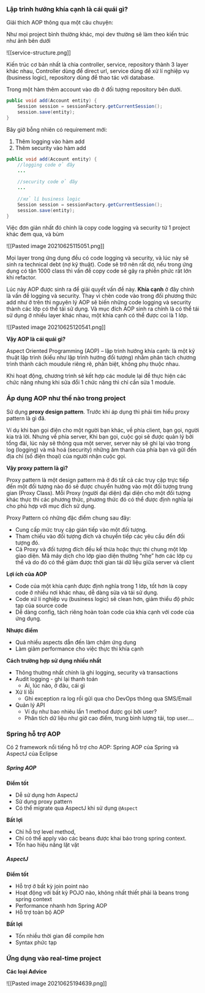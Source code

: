 ### Lập trình hướng khía cạnh là cái quái gì?
Giải thích AOP thông qua một câu chuyện:

Như mọi project bình thường khác, mọi dev thường sẽ làm theo kiến trúc như ảnh bên dưới

![[service-structure.png]]

Kiến trúc cơ bản nhất là chia controller, service, repository thành 3 layer khác nhau, Controller dùng để direct url, service dùng để xử lí nghiệp vụ (business logic), repository dùng để thao tác với database.

Trong một hàm thêm account vào db ở đối tượng repository bên dưới.
```java
public void add(Account entity) {
	Session session = sessionFactory.getCurrentSession();
	session.save(entity);
}
```

Bây giờ bỗng nhiên có requirement mới:
1. Thêm logging vào hàm add
2. Thêm security vào hàm add


```java
public void add(Account entity) {
	//logging code ở đây
	...
	
	//security code ở đây
	...
	
	//xử lí business logic
	Session session = sessionFactory.getCurrentSession();
	session.save(entity);
}
```

Việc đơn giản nhất đó chính là copy code logging và security từ 1 project khác đem qua, và bùm

![[Pasted image 20210625115051.png]]

Mọi layer trong ứng dụng đều có code logging và security, và lúc này sẽ sinh ra technical debt (nợ kỹ thuật). Code sẽ trở nên rất dơ, nếu trong ứng dụng có tận 1000 class thì vấn đề copy code sẽ gây ra phiền phức rất lớn khi refactor.

Lúc này AOP được sinh ra để giải quyết vấn đề này. **Khía cạnh** ở đây chính là vấn đề logging và security. Thay vì chèn code vào trong đối phương thức add như ở trên thì nguyên lý AOP sẽ biến những code logging và security thành các lớp có thể tái sử dụng. Và mục đích AOP sinh ra chính là có thể tái sử dụng ở nhiều layer khác nhau, một khía cạnh có thể được coi là 1 lớp.

![[Pasted image 20210625120541.png]]

**Vậy AOP là cái quái gì?**

Aspect Oriented Programming (AOP) – lập trình hướng khía cạnh: là một kỹ thuật lập trình (kiểu như lập trình hướng đối tượng) nhằm phân tách chương trình thành cách moudule riêng rẽ, phân biệt, không phụ thuộc nhau.

Khi hoạt động, chương trình sẽ kết hợp các module lại để thực hiện các chức năng nhưng khi sửa đổi 1 chức năng thì chỉ cần sửa 1 module.
### Áp dụng AOP như thế nào trong project
Sử dụng **proxy design pattern**. Trước khi áp dụng thì phải tìm hiểu proxy pattern là gì đã.

Ví dụ khi bạn gọi điện cho một người bạn khác, về phía client, bạn gọi, người kia trả lời. Nhưng về phía server, Khi bạn gọi, cuộc gọi sẽ được quản lý bởi tổng đài, lúc này sẽ thông qua một server, server này sẽ ghi lại vào trong log (logging) và mã hoá (security) những âm thanh của phía bạn và gửi đến địa chỉ (số điện thoại) của người nhận cuộc gọi.

**Vậy proxy pattern là gì?**

Proxy pattern là một design pattern mà ở đó tất cả các truy cập trực tiếp đến một đối tượng nào đó sẽ được chuyển hướng vào một đối tượng trung gian (Proxy Class). Mỗi Proxy (người đại diện) đại diện cho một đối tượng khác thực thi các phương thức, phương thức đó có thể được định nghĩa lại cho phù hợp với mục đích sử dụng.

Proxy Pattern có những đặc điểm chung sau đây:
- Cung cấp mức truy cập gián tiếp vào một đối tượng.
- Tham chiếu vào đối tượng đích và chuyển tiếp các yêu cầu đến đối tượng đó.
- Cả Proxy và đối tượng đích đều kế thừa hoặc thực thi chung một lớp giao diện. Mã máy dịch cho lớp giao diện thường “nhẹ” hơn các lớp cụ thể và do đó có thể giảm được thời gian tải dữ liệu giữa server và client


**Lợi ích của AOP**
- Code của một khía cạnh được định nghĩa trong 1 lớp, tốt hơn là copy code ở nhiều nơi khác nhau, dễ dàng sửa và tái sử dụng.
- Code xử lí nghiệp vụ (business logic) sẽ clean hơn, giảm thiểu độ phức tạp của source code
- Dễ dàng config, tách riêng hoàn toàn code của khía cạnh với code của ứng dụng.

**Nhược điểm**
- Quá nhiều aspects dẫn đến làm chậm ứng dụng
- Làm giảm performance cho việc thực thi khía cạnh


**Cách trường hợp sử dụng nhiều nhất**
- Thông thường nhất chính là ghi logging, security và transactions
- Audit logging - ghi lại thanh toán
	- Ai, lúc nào, ở đâu, cái gì
- Xử lí lỗi
	- Ghi exception ra log rồi gửi qua cho DevOps thông qua SMS/Email
- Quản lý API
	- Ví dụ như bao nhiêu lần 1 method được gọi bởi user?
	- Phân tích dữ liệu như giờ cao điểm, trung bình lượng tải, top user....

### Spring hỗ trợ AOP
Có 2 framework nổi tiếng hỗ trợ cho AOP: Spring AOP của Spring và AspectJ của Eclipse

##### Spring AOP
**Điểm tốt**
- Dễ sử dụng hơn AspectJ
- Sử dụng proxy pattern
- Có thể migrate qua AspectJ khi sử dụng `@Aspect`

**Bất lợi**
- Chỉ hỗ trợ level method,
- Chỉ có thể apply vào các beans được khai báo trong spring context.
- Tốn hao hiệu năng lặt vặt

##### AspectJ
**Điểm tốt**
- Hỗ trợ ở bất kỳ join point nào
- Hoạt động với bất kỳ POJO nào, không nhất thiết phải là beans trong spring context
- Performance nhanh hơn Spring AOP
- Hỗ trợ toàn bộ AOP

**Bất lợi**
- Tốn nhiều thời gian để compile hơn
- Syntax phức tạp

### Ứng dụng vào real-time project
**Các loại Advice**

![[Pasted image 20210625194639.png]]
